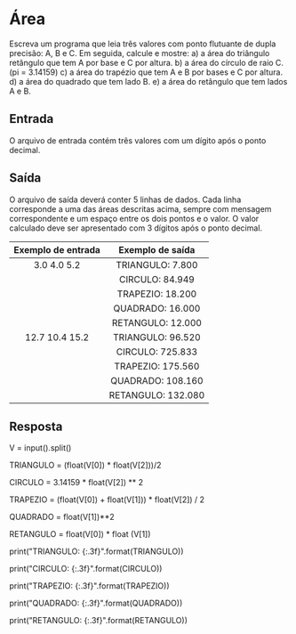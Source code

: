 # Área 

Escreva um programa que leia três valores com ponto flutuante de dupla precisão: A, B e C. Em seguida, calcule e mostre:
a) a área do triângulo retângulo que tem A por base e C por altura.
b) a área do círculo de raio C. (pi = 3.14159)
c) a área do trapézio que tem A e B por bases e C por altura.
d) a área do quadrado que tem lado B.
e) a área do retângulo que tem lados A e B.

## Entrada

O arquivo de entrada contém três valores com um dígito após o ponto decimal.

## Saída

O arquivo de saída deverá conter 5 linhas de dados. Cada linha corresponde a uma das áreas descritas acima, sempre com mensagem correspondente e um espaço entre os dois pontos e o valor. O valor calculado deve ser apresentado com 3 dígitos após o ponto decimal.

|           **Exemplo de entrada**          |           **Exemplo de saída**          |
|:-----------------------------------------:|:---------------------------------------:|
|3.0 4.0 5.2                                |TRIANGULO: 7.800                         |
|                                           |CIRCULO: 84.949                          |
|                                           |TRAPEZIO: 18.200                         |
|                                           |QUADRADO: 16.000                         |
|                                           |RETANGULO: 12.000                        |
|12.7 10.4 15.2                             |TRIANGULO: 96.520                        |
|                                           |CIRCULO: 725.833                         |
|                                           |TRAPEZIO: 175.560                        |
|                                           |QUADRADO: 108.160                        |
|                                           |RETANGULO: 132.080                       |

## Resposta

V = input().split()

TRIANGULO = (float(V[0]) * float(V[2]))/2

CIRCULO = 3.14159 * float(V[2]) ** 2

TRAPEZIO = (float(V[0]) + float(V[1])) * float(V[2]) / 2

QUADRADO = float(V[1])**2

RETANGULO = float(V[0]) * float (V[1])

print("TRIANGULO: {:.3f}".format(TRIANGULO))

print("CIRCULO: {:.3f}".format(CIRCULO))

print("TRAPEZIO: {:.3f}".format(TRAPEZIO))

print("QUADRADO: {:.3f}".format(QUADRADO))

print("RETANGULO: {:.3f}".format(RETANGULO))